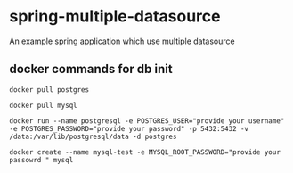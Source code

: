 # spring-multiple-datasource

An example spring application which use multiple datasource 



## docker commands for db init

    docker pull postgres
    
    docker pull mysql

    docker run --name postgresql -e POSTGRES_USER="provide your username" -e POSTGRES_PASSWORD="provide your password" -p 5432:5432 -v /data:/var/lib/postgresql/data -d postgres

    docker create --name mysql-test -e MYSQL_ROOT_PASSWORD="provide your passowrd " mysql
